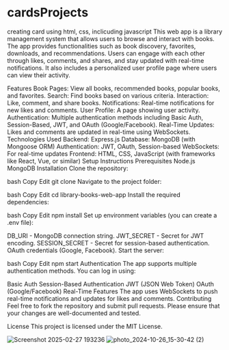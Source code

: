 # cardsProjects
creating card using html, css, inclicuding javascript
This web app is a library management system that allows users to browse and interact with books. The app provides functionalities such as book discovery, favorites, downloads, and recommendations. Users can engage with each other through likes, comments, and shares, and stay updated with real-time notifications. It also includes a personalized user profile page where users can view their activity.

Features
Book Pages: View all books, recommended books, popular books, and favorites.
Search: Find books based on various criteria.
Interaction: Like, comment, and share books.
Notifications: Real-time notifications for new likes and comments.
User Profile: A page showing user activity.
Authentication: Multiple authentication methods including Basic Auth, Session-Based, JWT, and OAuth (Google/Facebook).
Real-Time Updates: Likes and comments are updated in real-time using WebSockets.
Technologies Used
Backend: Express.js
Database: MongoDB (with Mongoose ORM)
Authentication: JWT, OAuth, Session-based
WebSockets: For real-time updates
Frontend: HTML, CSS, JavaScript (with frameworks like React, Vue, or similar)
Setup Instructions
Prerequisites
Node.js
MongoDB
Installation
Clone the repository:

bash
Copy
Edit
git clone <repository-url>
Navigate to the project folder:

bash
Copy
Edit
cd library-books-web-app
Install the required dependencies:

bash
Copy
Edit
npm install
Set up environment variables (you can create a .env file):

DB_URI - MongoDB connection string.
JWT_SECRET - Secret for JWT encoding.
SESSION_SECRET - Secret for session-based authentication.
OAuth credentials (Google, Facebook).
Start the server:

bash
Copy
Edit
npm start
Authentication
The app supports multiple authentication methods. You can log in using:

Basic Auth
Session-Based Authentication
JWT (JSON Web Token)
OAuth (Google/Facebook)
Real-Time Features
The app uses WebSockets to push real-time notifications and updates for likes and comments.
Contributing
Feel free to fork the repository and submit pull requests. Please ensure that your changes are well-documented and tested.

License
This project is licensed under the MIT License.

![Screenshot 2025-02-27 193236](https://github.com/user-attachments/assets/88663e03-fa95-4f43-849d-e6def6e803ff)
![photo_2024-10-26_15-30-42 (2)](https://github.com/user-attachments/assets/50cdc127-e2aa-4f5d-9915-fbd1ab345f08)
